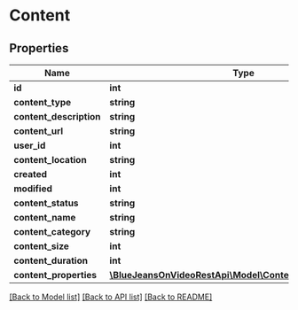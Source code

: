 # Content

## Properties
Name | Type | Description | Notes
------------ | ------------- | ------------- | -------------
**id** | **int** |  | [optional] 
**content_type** | **string** |  | [optional] 
**content_description** | **string** |  | [optional] 
**content_url** | **string** |  | [optional] 
**user_id** | **int** |  | [optional] 
**content_location** | **string** |  | [optional] 
**created** | **int** |  | [optional] 
**modified** | **int** |  | [optional] 
**content_status** | **string** |  | [optional] 
**content_name** | **string** |  | [optional] 
**content_category** | **string** |  | [optional] 
**content_size** | **int** |  | [optional] 
**content_duration** | **int** |  | [optional] 
**content_properties** | [**\BlueJeansOnVideoRestApi\Model\ContentContentProperties**](ContentContentProperties.md) |  | [optional] 

[[Back to Model list]](../README.md#documentation-for-models) [[Back to API list]](../README.md#documentation-for-api-endpoints) [[Back to README]](../README.md)


